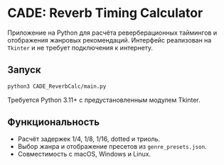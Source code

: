 # CADE: Reverb Timing Calculator

Приложение на Python для расчёта реверберационных таймингов и отображения жанровых рекомендаций. Интерфейс реализован на `Tkinter` и не требует подключения к интернету.

## Запуск

```bash
python3 CADE_ReverbCalc/main.py
```

Требуется Python 3.11+ с предустановленным модулем Tkinter.

## Функциональность

- Расчёт задержек 1/4, 1/8, 1/16, dotted и триоль.
- Выбор жанра и отображение пресетов из `genre_presets.json`.
- Совместимость с macOS, Windows и Linux.
